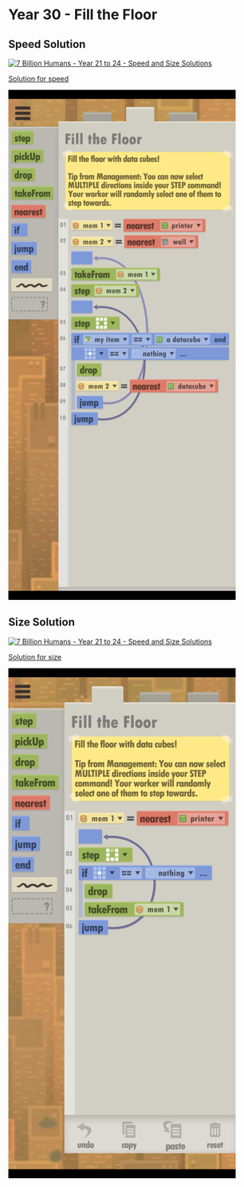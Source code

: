 # Year 30 - Fill the Floor

## Speed Solution

[![7 Billion Humans - Year 21 to 24 - Speed and Size Solutions](https://img.youtube.com/vi/sjisK56tksw/0.jpg)](https://www.youtube.com/watch?v=sjisK56tksw&t=327s)

[Solution for speed](speedSolution.txt)

![Solution for speed](speedSolution.JPEG "Year 30 - Speed")

## Size Solution

[![7 Billion Humans - Year 21 to 24 - Speed and Size Solutions](https://img.youtube.com/vi/sjisK56tksw/0.jpg)](https://www.youtube.com/watch?v=sjisK56tksw&t=190s)

[Solution for size](sizeSolution.txt)

![Solution for size](sizeSolution.JPEG "Year 30 - Size")
